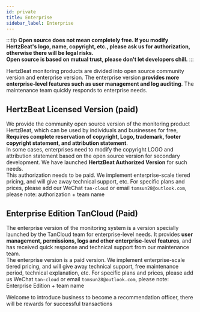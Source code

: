 ```yaml
---
id: private  
title: Enterprise     
sidebar_label: Enterprise     
---
```


:::tip
**Open source does not mean completely free. If you modify HertzBeat's logo, name, copyright, etc., please ask us for authorization, otherwise there will be legal risks.**     
**Open source is based on mutual trust, please don't let developers chill.**
:::

HertzBeat monitoring products are divided into open source community version and enterprise version. The enterprise version **provides more enterprise-level features such as user management and log auditing**. The maintenance team quickly responds to enterprise needs.

## HertzBeat Licensed Version (paid)

We provide the community open source version of the monitoring product HertzBeat, which can be used by individuals and businesses for free, **Requires complete reservation of copyright, Logo, trademark, footer copyright statement, and attribution statement**.  
In some cases, enterprises need to modify the copyright LOGO and attribution statement based on the open source version for secondary development. We have launched **HertzBeat Authorized Version** for such needs.   
This authorization needs to be paid. We implement enterprise-scale tiered pricing, and will give away technical support, etc. For specific plans and prices, please add our WeChat `tan-cloud` or email `tomsun28@outlook.com`, please note: authorization + team name

## Enterprise Edition TanCloud (Paid)

The enterprise version of the monitoring system is a version specially launched by the TanCloud team for enterprise-level needs. It provides **user management, permissions, logs and other enterprise-level features**, and has received quick response and technical support from our maintenance team.   
The enterprise version is a paid version. We implement enterprise-scale tiered pricing, and will give away technical support, free maintenance period, technical explanation, etc. For specific plans and prices, please add us WeChat `tan-cloud` or email `tomsun28@outlook.com`, please note: Enterprise Edition + team name

Welcome to introduce business to become a recommendation officer, there will be rewards for successful transactions
